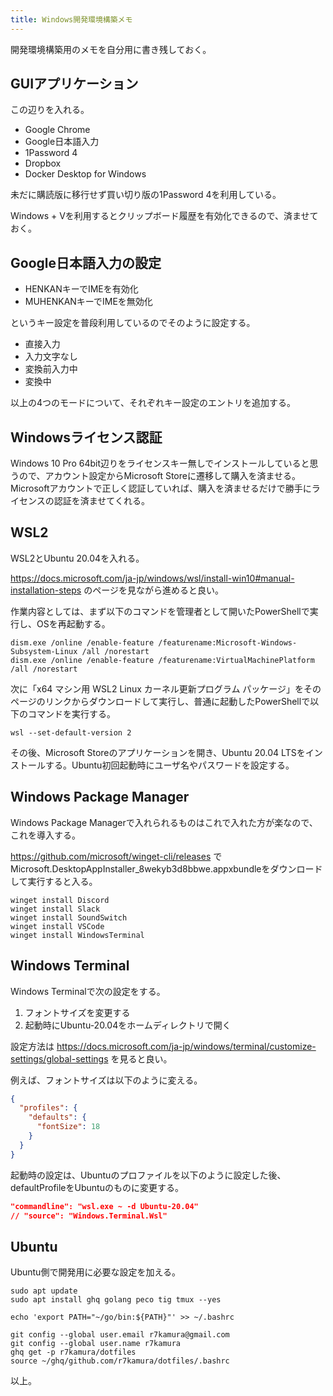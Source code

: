 ```yaml
---
title: Windows開発環境構築メモ
---
```


開発環境構築用のメモを自分用に書き残しておく。

## GUIアプリケーション

この辺りを入れる。

- Google Chrome
- Google日本語入力
- 1Password 4
- Dropbox
- Docker Desktop for Windows

未だに購読版に移行せず買い切り版の1Password 4を利用している。

Windows + Vを利用するとクリップボード履歴を有効化できるので、済ませておく。

## Google日本語入力の設定

- HENKANキーでIMEを有効化
- MUHENKANキーでIMEを無効化

というキー設定を普段利用しているのでそのように設定する。

- 直接入力
- 入力文字なし
- 変換前入力中
- 変換中

以上の4つのモードについて、それぞれキー設定のエントリを追加する。

## Windowsライセンス認証

Windows 10 Pro 64bit辺りをライセンスキー無しでインストールしていると思うので、アカウント設定からMicrosoft Storeに遷移して購入を済ませる。Microsoftアカウントで正しく認証していれば、購入を済ませるだけで勝手にライセンスの認証を済ませてくれる。

## WSL2

WSL2とUbuntu 20.04を入れる。

https://docs.microsoft.com/ja-jp/windows/wsl/install-win10#manual-installation-steps のページを見ながら進めると良い。

作業内容としては、まず以下のコマンドを管理者として開いたPowerShellで実行し、OSを再起動する。

```
dism.exe /online /enable-feature /featurename:Microsoft-Windows-Subsystem-Linux /all /norestart
dism.exe /online /enable-feature /featurename:VirtualMachinePlatform /all /norestart
```

次に「x64 マシン用 WSL2 Linux カーネル更新プログラム パッケージ」をそのページのリンクからダウンロードして実行し、普通に起動したPowerShellで以下のコマンドを実行する。

```
wsl --set-default-version 2
```

その後、Microsoft Storeのアプリケーションを開き、Ubuntu 20.04 LTSをインストールする。Ubuntu初回起動時にユーザ名やパスワードを設定する。

## Windows Package Manager

Windows Package Managerで入れられるものはこれで入れた方が楽なので、これを導入する。

https://github.com/microsoft/winget-cli/releases でMicrosoft.DesktopAppInstaller_8wekyb3d8bbwe.appxbundleをダウンロードして実行すると入る。

```
winget install Discord
winget install Slack
winget install SoundSwitch
winget install VSCode
winget install WindowsTerminal
```

## Windows Terminal

Windows Terminalで次の設定をする。

1. フォントサイズを変更する
2. 起動時にUbuntu-20.04をホームディレクトリで開く

設定方法は https://docs.microsoft.com/ja-jp/windows/terminal/customize-settings/global-settings を見ると良い。

例えば、フォントサイズは以下のように変える。

```json
{
  "profiles": {
    "defaults": {
      "fontSize": 18
    }
  }
}
```

起動時の設定は、Ubuntuのプロファイルを以下のように設定した後、defaultProfileをUbuntuのものに変更する。

```json
"commandline": "wsl.exe ~ -d Ubuntu-20.04"
// "source": "Windows.Terminal.Wsl"
```

## Ubuntu

Ubuntu側で開発用に必要な設定を加える。

```
sudo apt update
sudo apt install ghq golang peco tig tmux --yes

echo 'export PATH="~/go/bin:${PATH}"' >> ~/.bashrc

git config --global user.email r7kamura@gmail.com
git config --global user.name r7kamura
ghq get -p r7kamura/dotfiles
source ~/ghq/github.com/r7kamura/dotfiles/.bashrc
```

以上。
